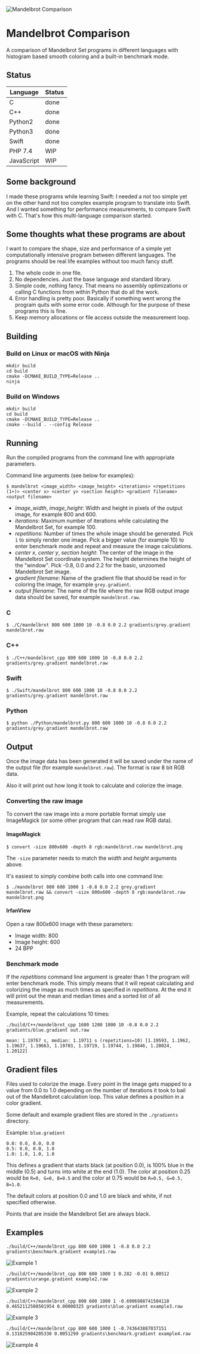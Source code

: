 ![Mandelbrot Comparison](images/title.png)

# Mandelbrot Comparison
A comparison of Mandelbrot Set programs in different languages with histogram based smooth coloring and a built-in benchmark mode.

## Status

| Language   | Status |
| ---------- | ------ |
| C          | done   |
| C++        | done   |
| Python2    | done   |
| Python3    | done   |
| Swift      | done   |
| PHP 7.4    | WIP    |
| JavaScript | WIP    |

## Some background

I made these programs while learning Swift: I needed a not too simple yet on the other hand not too complex example program to translate into Swift. And I wanted something for performance measurements, to compare Swift with C. That's how this multi-language comparison started.

## Some thoughts what these programs are about

I want to compare the shape, size and performance of a simple yet computationally intensive program between different languages. The programs should be real life examples without too much fancy stuff.

1. The whole code in one file.
2. No dependencies. Just the base language and standard library.
3. Simple code, nothing fancy. That means no assembly optimizations or calling C functions from within Python that do all the work.
4. Error handling is pretty poor. Basically if something went wrong the program quits with some error code. Although for the purpose of these programs this is fine.
5. Keep memory allocations or file access outside the measurement loop.

## Building

### Build on Linux or macOS with Ninja

```
mkdir build
cd build
cmake -DCMAKE_BUILD_TYPE=Release ..
ninja
```

### Build on Windows

```
mkdir build
cd build
cmake -DCMAKE_BUILD_TYPE=Release ..
cmake --build . --config Release
```

## Running

Run the compiled programs from the command line with appropriate parameters.

Command line arguments (see below for examples):

```
$ mandelbrot <image_width> <image_height> <iterations> <repetitions (1+)> <center x> <center y> <section height> <gradient filename> <output filename>
```

- *image_width*, *image_height*: Width and height in pixels of the output image, for example 800 and 600.
- *iterations*: Maximum number of iterations while calculating the Mandelbrot Set, for example 100.
- *repetitions*: Number of times the whole image should be generated. Pick `1` to simply render one image. Pick a bigger value (for example 10) to enter benchmark mode and repeat and measure the image calculations.
- *center x*, *center y*, *section height*: The center of the image in the Mandelbrot Set coordinate system. The height determines the height of the "window". Pick -0.8, 0.0 and 2.2 for the basic, unzoomed Mandelbrot Set image.
- *gradient filename*: Name of the gradient file that should be read in for coloring the image, for example `grey.gradient`.
- *output filename*: The name of the file where the raw RGB output image data should be saved, for example `mandelbrot.raw`.

### C
```
$ ./C/mandelbrot 800 600 1000 10 -0.8 0.0 2.2 gradients/grey.gradient mandelbrot.raw
```

### C++
```
$ ./C++/mandelbrot_cpp 800 600 1000 10 -0.8 0.0 2.2 gradients/grey.gradient mandelbrot.raw
```

### Swift
```
$ ./Swift/mandelbrot 800 600 1000 10 -0.8 0.0 2.2 gradients/grey.gradient mandelbrot.raw
```

### Python
```
$ python ./Python/mandelbrot.py 800 600 1000 10 -0.8 0.0 2.2 gradients/grey.gradient mandelbrot.raw
```

## Output

Once the image data has been generated it will be saved under the name of the output file (for example `mandelbrot.raw`). The format is raw 8 bit RGB data.

Also it will print out how long it took to calculate and colorize the image.

### Converting the raw image

To convert the raw image into a more portable format simply use ImageMagick (or some other program that can read raw RGB data).

#### ImageMagick

```
$ convert -size 800x600 -depth 8 rgb:mandelbrot.raw mandelbrot.png
```

The `-size` parameter needs to match the *width* and *height* arguments above.

It's easiest to simply combine both calls into one command line:

```
$ ./mandelbrot 800 600 1000 1 -0.8 0.0 2.2 grey.gradient mandelbrot.raw && convert -size 800x600 -depth 8 rgb:mandelbrot.raw mandelbrot.png
```

#### IrfanView

Open a raw 800x600 image with these parameters:

- Image width: 800
- Image height: 600
- 24 BPP

### Benchmark mode

If the *repetitions* command line argument is greater than 1 the program will enter benchmark mode. This simply means that it will repeat calculating and colorizing the image as much times as specified in *repetitions*. At the end it will print out the mean and median times and a sorted list of all measurements.

Example, repeat the calculations 10 times:

```
./build/C++/mandelbrot_cpp 1600 1200 1000 10 -0.8 0.0 2.2 gradients/blue.gradient out.raw
```

```
mean: 1.19767 s, median: 1.19711 s (repetitions=10) [1.19593, 1.1962, 1.19637, 1.19663, 1.19703, 1.19719, 1.19744, 1.19846, 1.20024, 1.20122]
```

## Gradient files

Files used to colorize the image. Every point in the image gets mapped to a value from 0.0 to 1.0 depending on the number of iterations it took to bail out of the Mandelbrot calculation loop. This value defines a position in a color gradient.

Some default and example gradient files are stored in the `./gradients` directory.

Example: `blue.gradient`
```
0.0: 0.0, 0.0, 0.0
0.5: 0.0, 0.0, 1.0
1.0: 1.0, 1.0, 1.0
```

This defines a gradient that starts black (at position 0.0), is 100% blue in the middle (0.5) and turns into white at the end (1.0). The color at position 0.25 would be `R=0, G=0, B=0.5` and the color at 0.75 would be `R=0.5, G=0.5, B=1.0`.

The default colors at position 0.0 and 1.0 are black and white, if not specified otherwise.

Points that are inside the Mandelbrot Set are always black.

## Examples

```
./build/C++/mandelbrot_cpp 800 600 1000 1 -0.8 0.0 2.2 gradients\benchmark.gradient example1.raw
```

![Example 1](images/example1.png)

```
./build/C++/mandelbrot_cpp 800 600 1000 1 0.282 -0.01 0.00512 gradients\orange.gradient example2.raw
```

![Example 2](images/example2.png)

```
./build/C++/mandelbrot_cpp 800 600 1000 1 -0.6906988741504118 0.4652112500501954 0.00000325 gradients\blue.gradient example3.raw
```

![Example 3](images/example3.png)

```
./build/C++/mandelbrot_cpp 800 600 1000 1 -0.743643887037151 0.131825904205330 0.0051299 gradients\benchmark.gradient example4.raw
```

![Example 4](images/example4.png)
